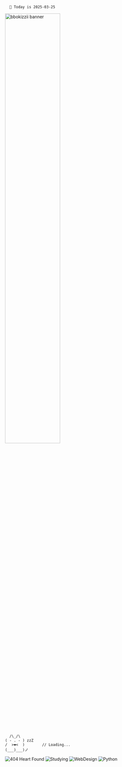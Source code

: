      📅 Today is 2025-03-25
<img src="https://github.com/user-attachments/assets/b87b9ee4-f9d2-4e6f-b34f-959a2d8f5e58" alt="bbokizzii banner" style="width:60%;" />

      /\_/\  
    ( - . - ) zzZ   
    /  >❤️<  )        // Loading...
    (___)___)ノ 



![404 Heart Found](https://img.shields.io/badge/❤️-404%20Heart%20Found-red)
![Studying](https://img.shields.io/badge/📚-Studying-orange)
![WebDesign](https://img.shields.io/badge/🎨-Web%20Design-yellow)
![Python](https://img.shields.io/badge/-Python-3776AB?style=flat&logo=python&labelColor=2f2f2f)
